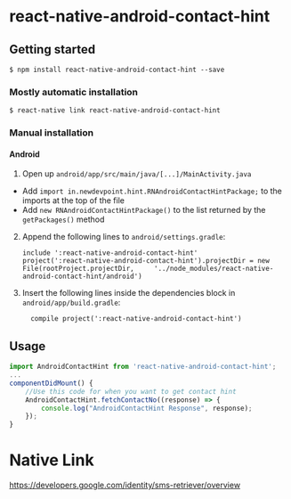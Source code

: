 
# react-native-android-contact-hint

## Getting started

`$ npm install react-native-android-contact-hint --save`

### Mostly automatic installation

`$ react-native link react-native-android-contact-hint`

### Manual installation


#### Android

1. Open up `android/app/src/main/java/[...]/MainActivity.java`
  - Add `import in.newdevpoint.hint.RNAndroidContactHintPackage;` to the imports at the top of the file
  - Add `new RNAndroidContactHintPackage()` to the list returned by the `getPackages()` method
2. Append the following lines to `android/settings.gradle`:
  	```
  	include ':react-native-android-contact-hint'
  	project(':react-native-android-contact-hint').projectDir = new File(rootProject.projectDir, 	'../node_modules/react-native-android-contact-hint/android')
  	```
3. Insert the following lines inside the dependencies block in `android/app/build.gradle`:
  	```
      compile project(':react-native-android-contact-hint')
  	```


## Usage
```javascript
import AndroidContactHint from 'react-native-android-contact-hint';
...
componentDidMount() {
    //Use this code for when you want to get contact hint 
    AndroidContactHint.fetchContactNo((response) => {
    	console.log("AndroidContactHint Response", response);
    });
}
```
 # Native Link
 https://developers.google.com/identity/sms-retriever/overview